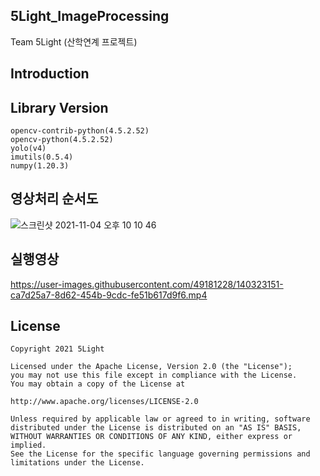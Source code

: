 ## 5Light_ImageProcessing

Team 5Light (산학연계 프로젝트)

## Introduction

## Library Version
    opencv-contrib-python(4.5.2.52)
    opencv-python(4.5.2.52)
    yolo(v4)
    imutils(0.5.4)
    numpy(1.20.3)
    
## 영상처리 순서도
![스크린샷 2021-11-04 오후 10 10 46](https://user-images.githubusercontent.com/49181228/140319359-cc5aeca9-abb6-4e81-a483-5227a4cb81ed.png)

## 실행영상
https://user-images.githubusercontent.com/49181228/140323151-ca7d25a7-8d62-454b-9cdc-fe51b617d9f6.mp4


## License
```
Copyright 2021 5Light

Licensed under the Apache License, Version 2.0 (the "License");
you may not use this file except in compliance with the License.
You may obtain a copy of the License at

http://www.apache.org/licenses/LICENSE-2.0

Unless required by applicable law or agreed to in writing, software
distributed under the License is distributed on an "AS IS" BASIS,
WITHOUT WARRANTIES OR CONDITIONS OF ANY KIND, either express or implied.
See the License for the specific language governing permissions and
limitations under the License.
```


    


